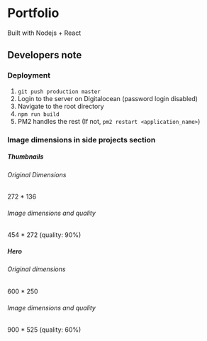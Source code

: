 # Portfolio

Built with Nodejs + React

## Developers note

### Deployment

1. `git push production master`
2. Login to the server on Digitalocean (password login disabled)
3. Navigate to the root directory
4. `npm run build`
5. PM2 handles the rest (If not, `pm2 restart <application_name>`)

### Image dimensions in side projects section

##### Thumbnails

###### Original Dimensions

272 \* 136

###### Image dimensions and quality

454 \* 272 (quality: 90%)

##### Hero

###### Original dimensions

600 \* 250

###### Image dimensions and quality

900 \* 525 (quality: 60%)
